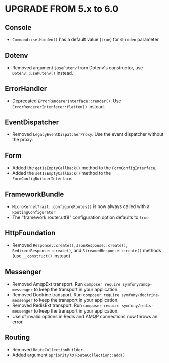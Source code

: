 UPGRADE FROM 5.x to 6.0
=======================

Console
-------

 * `Command::setHidden()` has a default value (`true`) for `$hidden` parameter

Dotenv
------

 * Removed argument `$usePutenv` from Dotenv's constructor, use `Dotenv::usePutenv()` instead.

ErrorHandler
---------------

 * Deprecated `ErrorRendererInterface::render()`. Use `ErrorRendererInterface::flatten()` instead.

EventDispatcher
---------------

 * Removed `LegacyEventDispatcherProxy`. Use the event dispatcher without the proxy.

Form
----

 * Added the `getIsEmptyCallback()` method to the `FormConfigInterface`.
 * Added the `setIsEmptyCallback()` method to the `FormConfigBuilderInterface`.

FrameworkBundle
---------------

 * `MicroKernelTrait::configureRoutes()` is now always called with a `RoutingConfigurator`
 * The "framework.router.utf8" configuration option defaults to `true`

HttpFoundation
--------------

 * Removed `Response::create()`, `JsonResponse::create()`,
   `RedirectResponse::create()`, and `StreamedResponse::create()` methods (use
   `__construct()` instead)

Messenger
---------

 * Removed AmqpExt transport. Run `composer require symfony/amqp-messenger` to keep the transport in your application.
 * Removed Doctrine transport. Run `composer require symfony/doctrine-messenger` to keep the transport in your application.
 * Removed RedisExt transport. Run `composer require symfony/redis-messenger` to keep the transport in your application.
 * Use of invalid options in Redis and AMQP connections now throws an error.

Routing
-------

 * Removed `RouteCollectionBuilder`.
 * Added argument `$priority` to `RouteCollection::add()`

